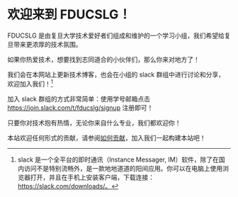 
# 欢迎来到 FDUCSLG！

FDUCSLG 是由复旦大学技术爱好者们组成和维护的一个学习小组，我们希望给复旦带来更浓厚的技术氛围。

如果你热爱技术，想要找到志同道合的小伙伴们，那么你来对地方了！

我们会在本网站上更新技术博客，也会在小组的 slack 群组中进行讨论和分享，欢迎加入我们！[^1]

加入 slack 群组的方式非常简单：使用学号邮箱点击 https://join.slack.com/t/fducslg/signup 注册即可！

只要你对技术抱有热情，无论你来自什么专业，我们都欢迎你！

本站欢迎任何形式的贡献，请参阅[如何贡献](build/contribute.md)，加入我们一起构建本站吧！

[^1]: slack 是一个全平台的即时通讯（Instance Messager, IM）软件，除了在国内访问不是特别流畅外，是一款地地道道的阳间应用。你可以在电脑上使用浏览器打开，并且在手机上安装客户端，下载连接：https://slack.com/downloads/。
